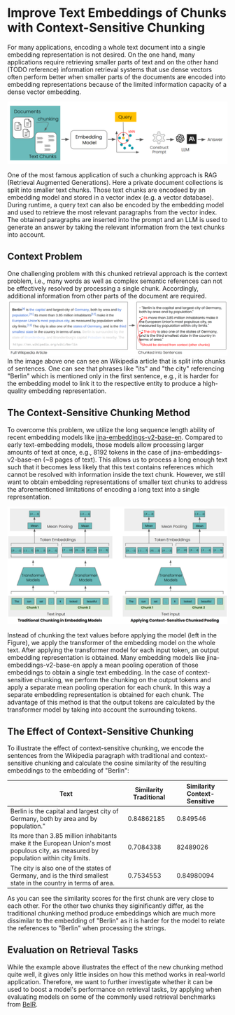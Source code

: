 # Improve Text Embeddings of Chunks with Context-Sensitive Chunking

For many applications, encoding a whole text document into a single embedding representation is not desired.
On the one hand, many applications require retrieving smaller parts of text and 
on the other hand (TODO reference) information retrieval systems that use dense vectors often perform better when smaller parts of the documents are encoded into embedding representations because of the limited information capacity of a dense vector embedding.

![img.png](img/rag.png)

One of the most famous application of such a chunking approach is RAG (Retrieval Augmented Generations).
Here a private document collections is split into smaller text chunks.
Those text chunks are encodeed by an embedding model and stored in a vector index (e.g. a vector database).
During runtime, a query text can also be encoded by the embedding model and used to retrieve the most relevant paragraphs from the vector index.
The obtained paragraphs are inserted into the prompt and an LLM is used to generate an answer by taking the relevant information from the text chunks into account.

## Context Problem

One challenging problem with this chunked retrieval approach is the context problem, i.e., many words as well as complex semantic references can not be effectively resolved by processing a single chunk.
Accordingly, additional information from other parts of the document are required.
![img.png](img/context-problem.png)
In the image above one can see an Wikipedia article that is split into chunks of sentences.
One can see that phrases like "its" and "the city" referencing "Berlin" which is mentioned only in the first sentence, e.g., it is harder for the embedding model to link it to the respective entity to produce a high-quality embedding representation.

## The Context-Sensitive Chunking Method

To overcome this problem, we utilize the long sequence length ability of recent embedding models like [jina-embeddings-v2-base-en](https://huggingface.co/jinaai/jina-embeddings-v2-base-en).
Compared to early text-embedding models, those models allow processing larger amounts of text at once, e.g., 8192 tokens in the case of jina-embeddings-v2-base-en (~8 pages of text).
This allows us to process a long enough text such that it becomes less likely that this text contains references which cannot be resolved with information inside the text chunk.
However, we still want to obtain embedding representations of smaller text chunks to address the aforementioned limitations of encoding a long text into a single representation.

![img.png](img/method.png)

Instead of chunking the text values before applying the model (left in the Figure), we apply the transformer of the embedding model on the whole text.
After applying the transformer model for each input token, an output embedding representation is obtained.
Many embedding models like jina-embeddings-v2-base-en apply a mean pooling operation of those embeddings to obtain a single text embedding.
In the case of context-sensitive chunking, we perform the chunking on the output tokens and apply a separate mean pooling operation for each chunk.
In this way a separate embedding representation is obtained for each chunk.
The advantage of this method is that the output tokens are calculated by the transformer model by taking into account the surrounding tokens.

## The Effect of Context-Sensitive Chunking

To illustrate the effect of context-sensitive chunking, we encode the sentences from the Wikipedia paragraph with traditional and context-sensitive chunking and calculate the cosine similarity of the resulting embeddings to the embedding of "Berlin":

| Text                                                                                                                                  | Similarity Traditional | Similarity Context-Sensitive  |
|---------------------------------------------------------------------------------------------------------------------------------------|------------------------|-------------------------------|
| Berlin is the capital and largest city of Germany, both by area and by population."                                                   | 0.84862185             | 0.849546                      | 
| Its more than 3.85 million inhabitants make it the European Union's most populous city, as measured by population within city limits. | 0.7084338              | 82489026                      |
| The city is also one of the states of Germany, and is the third smallest state in the country in terms of area.                       | 0.7534553              | 0.84980094                    |

As you can see the similarity scores for the first chunk are very close to each other.
For the other two chunks they siginificantly differ, as the traditional chunking method produce embeddings which are much more dissimilar to the embedding of "Berlin" as it is harder for the model to relate the references to "Berlin" when processing the strings.

## Evaluation on Retrieval Tasks

While the example above illustrates the effect of the new chunking method quite well, it gives only little insides on how this method works in real-world application.
Therefore, we want to further investigate whether it can be used to boost a model's performance on retrieval tasks, by applying when evaluating models on some of the commonly used retrieval benchmarks from [BeIR](https://github.com/beir-cellar/beir).

